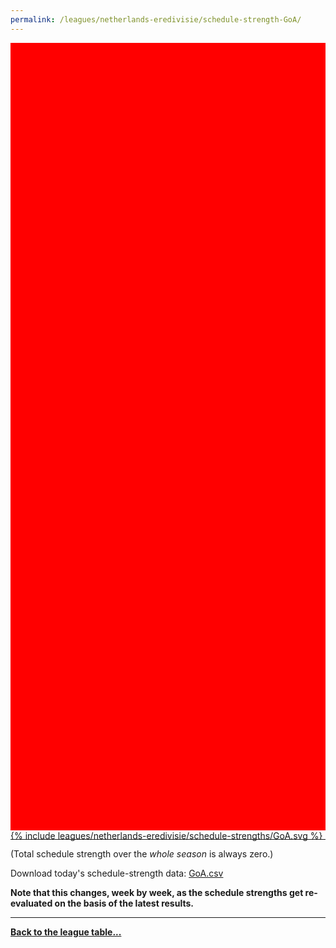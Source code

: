 ```yaml
---
permalink: /leagues/netherlands-eredivisie/schedule-strength-GoA/
---
```


<style>
.svg-wrap {
    background-color:red;
    height:0;
    padding-top:250%; /* 350px/550px */
    position: relative;
}

svg {
    background-color: white;
    height: 100%;
    display:block;
    width: 100%;
    position: absolute;
    top:0;
    left:0;
}
</style>


<div class="svg-wrap">
{% include leagues/netherlands-eredivisie/schedule-strengths/GoA.svg %}
</div>

-----

(Total schedule strength over the *whole season* is always zero.)


Download today's schedule-strength data: [GoA.csv](/assets/leagues/netherlands-eredivisie/2022/schedule-strengths/GoA.csv)

**Note that this changes, week by week, as the schedule strengths get re-evaluated on the
basis of the latest results.**

-----

[**Back to the league table...**](/leagues/netherlands-eredivisie)


